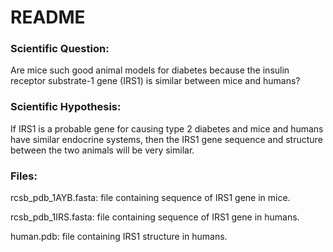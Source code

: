 # README



### Scientific Question: 
Are mice such good animal models for diabetes because the insulin receptor substrate-1 gene (IRS1) is similar between mice and humans?

### Scientific Hypothesis: 
If IRS1 is a probable gene for causing type 2 diabetes and mice and humans have similar endocrine systems, then the IRS1 gene sequence and structure between the two animals will be very similar. 

### Files:
  
  rcsb_pdb_1AYB.fasta: file containing sequence of IRS1 gene in mice.
  
  rcsb_pdb_1IRS.fasta: file containing sequence of IRS1 gene in humans. 
  
  human.pdb: file containing IRS1 structure in humans. 
